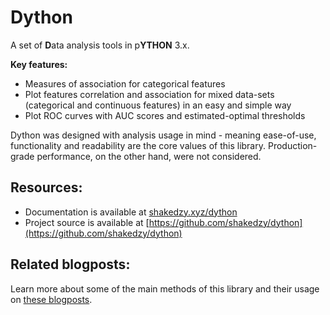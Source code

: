 # Dython

A set of **D**ata analysis tools in p**YTHON** 3.x.

**Key features:**
* Measures of association for categorical features
* Plot features correlation and association for mixed data-sets (categorical and continuous features) 
in an easy and simple way
* Plot ROC curves with AUC scores and estimated-optimal thresholds 

Dython was designed with analysis usage in mind - meaning ease-of-use, functionality and readability are the core 
values of this library. Production-grade performance, on the other hand, were not considered.

## Resources:
* Documentation is available at [shakedzy.xyz/dython](http://shakedzy.xyz/dython)
* Project source is available at [https://github.com/shakedzy/dython](https://github.com/shakedzy/dython)

## Related blogposts:
Learn more about some of the main methods of this library and their usage on 
[these blogposts](http://shakedzy.xyz/dython/related_blogposts). 
